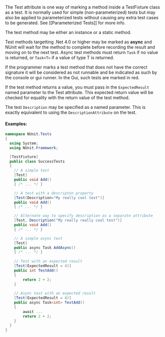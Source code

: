 The Test attribute is one way of marking a method inside a TestFixture class
as a test. It is normally used for simple (non-parameterized) tests but may
also be applied to parameterized tests without causing any extra test cases
to be generated. See [[Parameterized Tests]] for more info.

The test method may be either an instance or a static method.
   
Test methods targetting .Net 4.0 or higher may be 
marked as **async** and NUnit will wait for the method to complete 
before recording the result and moving on to the next test. Async
test methods must return `Task` if no value is returned,
or `Task<T>` if a value of type T is returned.
	
If the programmer marks a test method that does not have the correct signature 
it will be considered as not runnable and be indicated as such by the console
or gui runner. In the Gui, such tests are marked in red.
  
If the test method returns a value, you must pass in the `ExpectedResult`
named parameter to the Test attribute. This expected return value will be
checked for equality with the return value of the test method.

The test `Description` may be specified as a named parameter. This is exactly equivalent
to using the `DescriptionAttribute` on the test.
   
#### Examples:

```C#
namespace NUnit.Tests
{
  using System;
  using NUnit.Framework;

  [TestFixture]
  public class SuccessTests
  {
    // A simple test
    [Test]
    public void Add()
    { /* ... */ }

    // A test with a descripton property
    [Test(Description="My really cool test")]
    public void Add()
    { /* ... */ }

    // Alternate way to specify description as a separate attribute
    [Test, Description("My really really cool test")]
    public void Add()
    { /* ... */ }

    // A simple async test
    [Test]
    public async Task AddAsync()
    { /* ... */ }
   
    // Test with an expected result
    [Test(ExpectedResult = 4)]
    public int TestAdd()
    {
        return 2 + 2;
    }
   
    // Async test with an expected result
    [Test(ExpectedResult = 4)]
    public async Task<int> TestAdd()
    {
        await ...
        return 2 + 2;
    }
  }
}
```
